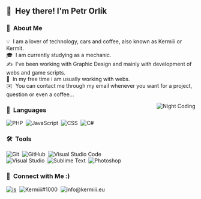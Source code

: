 ## 👋 &nbsp;Hey there! I'm Petr Orlík

### 👨 &nbsp;About Me

💡 &nbsp;I am a lover of technology, cars and coffee, also known as Kermiii or Kermit.\
🎓 &nbsp;I am currently studying as a mechanic.\
✍️ &nbsp;I've been working with Graphic Design and mainly with development of webs and game scripts.\
📄 &nbsp;In my free time i am usually working with webs.\
✉️ &nbsp;You can contact me through my email whenever you want for a project, question or even a coffee...

<img alt="Night Coding" src="https://i.imgur.com/MfXGIDb.png" align="right"/>

### :open_file_folder: &nbsp;Languages

![PHP](https://img.shields.io/badge/-PHP-5c4196?style=flat&logo=PHP&logoColor=1572B6)&nbsp;
![JavaScript](https://img.shields.io/badge/-JavaScript-5c4196?style=flat&logo=javascript)&nbsp;
![CSS](https://img.shields.io/badge/-CSS-5c4196?style=flat&logo=CSS3&logoColor=1572B6)&nbsp;
![C#](https://img.shields.io/badge/c%23-%23239120.svg?style=flat&logo=c-sharp&logoColor=1572B6)&nbsp;

### 🛠 &nbsp;Tools

![Git](https://img.shields.io/badge/-Git-5c4196?style=flat&logo=git)&nbsp;
![GitHub](https://img.shields.io/badge/-GitHub-5c4196?style=flat&logo=github)&nbsp;
![Visual Studio Code](https://img.shields.io/badge/-Visual%20Studio%20Code-5c4196?style=flat&logo=visual-studio-code&logoColor=007ACC)&nbsp;\
![Visual Studio](https://img.shields.io/badge/-Visual%20Studio-5c4196?style=flat&logo=visual-studio&logoColor=00eeff)&nbsp;
![Sublime Text](https://img.shields.io/badge/-Sublime%20Text-5c4196?style=flat&logo=sublime-text)&nbsp;
![Photoshop](https://img.shields.io/badge/-Photoshop-5c4196?style=flat&logo=adobe-photoshop)&nbsp;

### 🤝 &nbsp;Connect with Me :)

[![is](https://img.shields.io/badge/-@petr_kermiii-5c4196?style=flat-square&logo=Instagram&logoColor=white)](https://www.instagram.com/petr_kermiii)&nbsp;
![Kermiii#1000](https://img.shields.io/badge/-Kermiii%231000-5c4196?style=flat&logo=Discord&logoColor=1572B6)&nbsp;
![info@kermiii.eu](https://img.shields.io/badge/-info@kermiii.eu-5c4196?style=flat)
